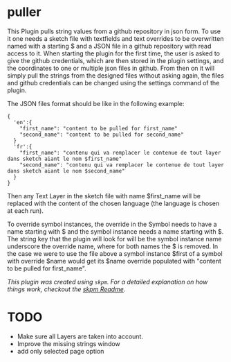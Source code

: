 
# puller

This Plugin pulls string values from a github repository in json form. To use it one needs a sketch file with textfields and text overrides to be overwritten named with a starting $ and a JSON file in a github repository with read access to it. When starting the plugin for the first time, the user is asked to give the github credentials, which are then stored in the plugin settings, and the coordinates to one or multiple json files in github. From then on it will simply pull the strings from the designed files without asking again, the files and github credentials can be changed using the settings command of the plugin.

The JSON files format should be like in the following example:

```
{
  'en':{
    "first_name": "content to be pulled for first_name"
    "second_name": "content to be pulled for second_name"
  }
  'fr':{
    "first_name": "contenu qui va remplacer le contenue de tout layer dans sketch aiant le nom $first_name"
    "second_name": "contenu qui va remplacer le contenue de tout layer dans sketch aiant le nom $second_name"
  }
}
```

Then any Text Layer in the sketch file with name $first_name will be replaced with the content of the chosen language (the language is chosen at each run).

To override symbol instances, the override in the Symbol needs to have a name starting with $ and the symbol instance needs a name starting with $. The string key that the plugin will look for will be the symbol instance name underscore the override name, where for both names the $ is removed. In the case we were to use the file above a symbol instance $first of a symbol with override $name would get its $name override populated with "content to be pulled for first_name".

_This plugin was created using `skpm`. For a detailed explanation on how things work, checkout the [skpm Readme](https://github.com/skpm/skpm/blob/master/README.md)._


# TODO

- Make sure all Layers are taken into account.
- Improve the missing strings window
- add only selected page option